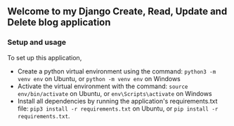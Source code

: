 ## Welcome to my Django Create, Read, Update and Delete blog application

### Setup and usage
To set up this application,
* Create a python virtual environment using the command: `python3 -m venv env` on Ubuntu, or `python -m venv env` on Windows
* Activate the virtual environment with the command: `source env/bin/activate` on Ubuntu, or `env\Scripts\activate` on Windows
* Install all dependencies by running the application's requirements.txt file: `pip3 install -r requirements.txt` on Ubuntu, or `pip install -r requirements.txt`.
